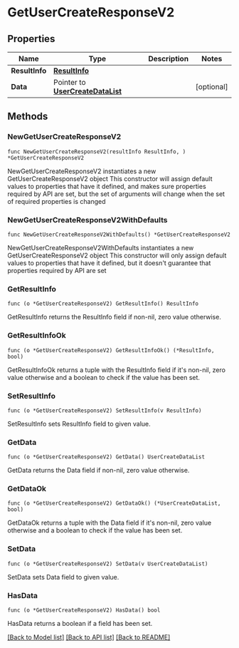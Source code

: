 # GetUserCreateResponseV2

## Properties

Name | Type | Description | Notes
------------ | ------------- | ------------- | -------------
**ResultInfo** | [**ResultInfo**](ResultInfo.md) |  | 
**Data** | Pointer to [**UserCreateDataList**](UserCreateDataList.md) |  | [optional] 

## Methods

### NewGetUserCreateResponseV2

`func NewGetUserCreateResponseV2(resultInfo ResultInfo, ) *GetUserCreateResponseV2`

NewGetUserCreateResponseV2 instantiates a new GetUserCreateResponseV2 object
This constructor will assign default values to properties that have it defined,
and makes sure properties required by API are set, but the set of arguments
will change when the set of required properties is changed

### NewGetUserCreateResponseV2WithDefaults

`func NewGetUserCreateResponseV2WithDefaults() *GetUserCreateResponseV2`

NewGetUserCreateResponseV2WithDefaults instantiates a new GetUserCreateResponseV2 object
This constructor will only assign default values to properties that have it defined,
but it doesn't guarantee that properties required by API are set

### GetResultInfo

`func (o *GetUserCreateResponseV2) GetResultInfo() ResultInfo`

GetResultInfo returns the ResultInfo field if non-nil, zero value otherwise.

### GetResultInfoOk

`func (o *GetUserCreateResponseV2) GetResultInfoOk() (*ResultInfo, bool)`

GetResultInfoOk returns a tuple with the ResultInfo field if it's non-nil, zero value otherwise
and a boolean to check if the value has been set.

### SetResultInfo

`func (o *GetUserCreateResponseV2) SetResultInfo(v ResultInfo)`

SetResultInfo sets ResultInfo field to given value.


### GetData

`func (o *GetUserCreateResponseV2) GetData() UserCreateDataList`

GetData returns the Data field if non-nil, zero value otherwise.

### GetDataOk

`func (o *GetUserCreateResponseV2) GetDataOk() (*UserCreateDataList, bool)`

GetDataOk returns a tuple with the Data field if it's non-nil, zero value otherwise
and a boolean to check if the value has been set.

### SetData

`func (o *GetUserCreateResponseV2) SetData(v UserCreateDataList)`

SetData sets Data field to given value.

### HasData

`func (o *GetUserCreateResponseV2) HasData() bool`

HasData returns a boolean if a field has been set.


[[Back to Model list]](../README.md#documentation-for-models) [[Back to API list]](../README.md#documentation-for-api-endpoints) [[Back to README]](../README.md)


